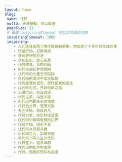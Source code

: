 ```yaml
---
layout: home
blog:
 name: 代码
 motto: 天道酬勤，恒以致遠
 pageSize: 12
 # 设置 inspiringTimeout 可以实现自动切换
 inspiringTimeout: 3000
 inspiring:
    - 人们往往高估了两年能做到的事，而低估了十年可以完成的事
    - 快速行动，打破常规
    - 总有更好的办法
    - 求知若饥，虚心若愚
    - 代码即我，我即代码
    - 用代码编织梦想的网
    - 让代码的力量无可阻挡
    - 在代码的海洋中追求极致
    - 代码是我的语言，逻辑是我的语法
    - 以代码为刃，开辟创新之路
    - 沉浸代码，创造奇迹
    - 代码之美，由我书写
    - 用代码构建未来的城堡
    - 代码的世界，无限可能
    - 专注代码，成就非凡
    - 代码为笔，绘出科技蓝图
    - 在代码中探索智慧的边界
    - 代码不辍，进步不息
    - 让代码与灵感共舞
    - 以代码之力，突破常规
    - 用代码书写人生的代码
    - 代码至上，追求卓越
    - 在代码的乾坤中遨游
    - 代码，是我的信仰与追求
---
```

